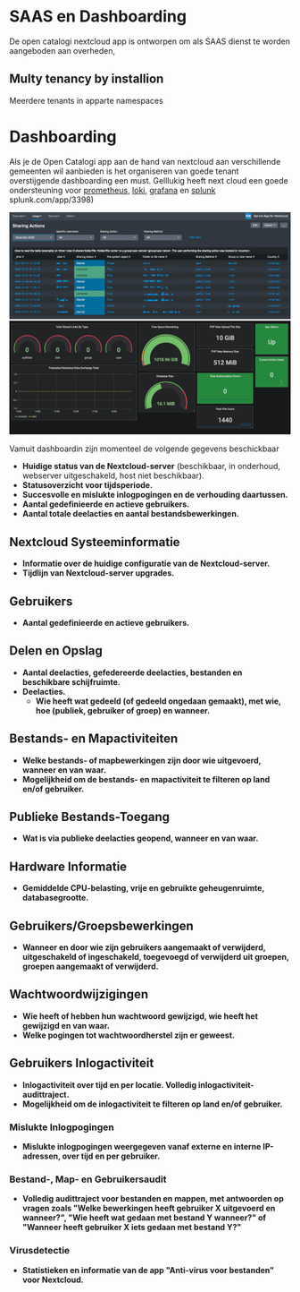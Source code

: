 # SAAS en Dashboarding

De open catalogi nextcloud app is ontworpen om als SAAS dienst te worden aangeboden aan overheden,

## Multy tenancy by installion

Meerdere tenants in apparte namespaces

# Dashboarding
Als je de Open Catalogi app aan de hand van nextcloud aan verschillende gemeenten wil aanbieden is het organiseren van goede tenant overstijgende dashboarding een must. Gelllukig heeft next cloud een goede ondersteuning voor [prometheus](https://grafana.com/grafana/dashboards/11033-nextcloud/), [loki](https://okxo.de/monitor-your-nextcloud-logs-for-suspicious-activities/), [grafana](https://grafana.com/grafana/dashboards/9632-nextcloud/) en [splunk](https://splunkbase) splunk.com/app/3398)

![alt text](saas_splunk.png)
![alt text](saas_prometheus.png)

Vamuit dashboardin zijn momenteel de volgende gegevens beschickbaar

- **Huidige status van de Nextcloud-server** (beschikbaar, in onderhoud, webserver uitgeschakeld, host niet beschikbaar).
- **Statusoverzicht voor tijdsperiode.**
- **Succesvolle en mislukte inlogpogingen en de verhouding daartussen.**
- **Aantal gedefinieerde en actieve gebruikers.**
- **Aantal totale deelacties en aantal bestandsbewerkingen.**

## Nextcloud Systeeminformatie

- **Informatie over de huidige configuratie van de Nextcloud-server.**
- **Tijdlijn van Nextcloud-server upgrades.**

## Gebruikers

- **Aantal gedefinieerde en actieve gebruikers.**

## Delen en Opslag

- **Aantal deelacties, gefedereerde deelacties, bestanden en beschikbare schijfruimte.**
- **Deelacties.**
  - **Wie heeft wat gedeeld (of gedeeld ongedaan gemaakt), met wie, hoe (publiek, gebruiker of groep) en wanneer.**

## Bestands- en Mapactiviteiten

- **Welke bestands- of mapbewerkingen zijn door wie uitgevoerd, wanneer en van waar.**
- **Mogelijkheid om de bestands- en mapactiviteit te filteren op land en/of gebruiker.**

## Publieke Bestands-Toegang

- **Wat is via publieke deelacties geopend, wanneer en van waar.**

## Hardware Informatie

- **Gemiddelde CPU-belasting, vrije en gebruikte geheugenruimte, databasegrootte.**

## Gebruikers/Groepsbewerkingen

- **Wanneer en door wie zijn gebruikers aangemaakt of verwijderd, uitgeschakeld of ingeschakeld, toegevoegd of verwijderd uit groepen, groepen aangemaakt of verwijderd.**

## Wachtwoordwijzigingen

- **Wie heeft of hebben hun wachtwoord gewijzigd, wie heeft het gewijzigd en van waar.**
- **Welke pogingen tot wachtwoordherstel zijn er geweest.**

## Gebruikers Inlogactiviteit

- **Inlogactiviteit over tijd en per locatie. Volledig inlogactiviteit-audittraject.**
- **Mogelijkheid om de inlogactiviteit te filteren op land en/of gebruiker.**

### Mislukte Inlogpogingen

- **Mislukte inlogpogingen weergegeven vanaf externe en interne IP-adressen, over tijd en per gebruiker.**

### Bestand-, Map- en Gebruikersaudit

- **Volledig audittraject voor bestanden en mappen, met antwoorden op vragen zoals "Welke bewerkingen heeft gebruiker X uitgevoerd en wanneer?", "Wie heeft wat gedaan met bestand Y wanneer?" of "Wanneer heeft gebruiker X iets gedaan met bestand Y?"**

### Virusdetectie

- **Statistieken en informatie van de app "Anti-virus voor bestanden" voor Nextcloud.**
